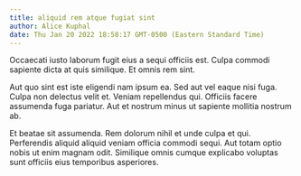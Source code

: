 ```yaml
---
title: aliquid rem atque fugiat sint
author: Alice Kuphal
date: Thu Jan 20 2022 18:58:17 GMT-0500 (Eastern Standard Time)
---
```

Occaecati iusto laborum fugit eius a sequi officiis est. Culpa commodi sapiente dicta at quis similique. Et omnis rem sint.

 Aut quo sint est iste eligendi nam ipsum ea. Sed aut vel eaque nisi fuga. Culpa non delectus velit et. Veniam repellendus qui. Officiis facere assumenda fuga pariatur. Aut et nostrum minus ut sapiente mollitia nostrum ab.

 Et beatae sit assumenda. Rem dolorum nihil et unde culpa et qui. Perferendis aliquid aliquid veniam officia commodi sequi. Aut totam optio nobis ut enim magnam odit. Similique omnis cumque explicabo voluptas sunt officiis eius temporibus asperiores.